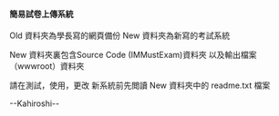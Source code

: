 #### 簡易試卷上傳系統

Old 資料夾為學長寫的網頁備份 New 資料夾為新寫的考試系統

New 資料夾裏包含Source Code (IMMustExam)資料夾 以及輸出檔案（wwwroot）資料夾

請在測試，使用，更改 新系統前先閲讀 New 資料夾中的 readme.txt 檔案

--Kahiroshi--
